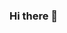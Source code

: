 ### Hi there 👋

<!--
**purplepotatodonkey/purplepotatodonkey** is a ✨ _special_ ✨ repository because its `README.md` (this file) appears on your GitHub profile.

Here are some ideas to get you started:

- 🔭 I’m currently working on a personal website!
- 🌱 I’m currently learning React.js and SQL
- 📫 How to reach me: https://www.linkedin.com/in/joseph-wang-8a8538185/
- ⚡ Fun fact: I'm allergic to water!
-->
